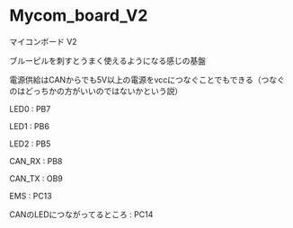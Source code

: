 # Mycom_board_V2

マイコンボード V2

ブルーピルを刺すとうまく使えるようになる感じの基盤

電源供給はCANからでも5V以上の電源をvccにつなぐことでもできる（つなぐのはどっちかの方がいいのではないかという説）

LED0 : PB7

LED1 : PB6

LED2 : PB5

CAN_RX : PB8

CAN_TX : OB9

EMS : PC13

CANのLEDにつながってるところ : PC14
